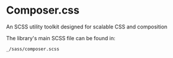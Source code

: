 # Composer.css
An SCSS utility toolkit designed for scalable CSS and composition

The library's main SCSS file can be found in:
```
_/sass/composer.scss
```
